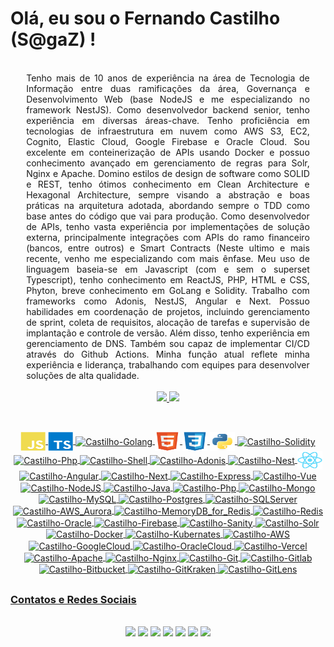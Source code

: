 
<h1>Olá, eu sou o Fernando Castilho (S@gaZ) !</h1>

<br>

<div align="center">
  <div style="text-align: justify; display: inline-block; max-width: 90%">
    Tenho mais de 10 anos de experiência na área de Tecnologia de Informação entre duas ramificações da área, Governança e Desenvolvimento Web (base NodeJS e me especializando no framework NestJS). Como desenvolvedor backend senior, tenho experiência em diversas áreas-chave. 
    Tenho proficiência em tecnologias de infraestrutura em nuvem como AWS S3, EC2, Cognito, Elastic Cloud, Google Firebase e Oracle Cloud. Sou excelente em conteinerização de APIs usando Docker e possuo conhecimento avançado em gerenciamento de regras para Solr, Nginx e Apache. Domino estilos de design de software como SOLID e REST, tenho ótimos conhecimento em Clean Architecture e Hexagonal Architecture, sempre visando a abstração e boas práticas na arquitetura adotada, abordando sempre o TDD como base antes do código que vai para produção. Como desenvolvedor de APIs, tenho vasta experiência por implementações de solução externa, principalmente integrações com APIs do ramo financeiro (bancos, entre outros) e Smart Contracts (Neste ultimo e mais recente, venho me especializando com mais ênfase. Meu uso de linguagem baseia-se em Javascript (com e sem o superset Typescript), tenho conhecimento em ReactJS, PHP, HTML e CSS, Phyton, breve conhecimento em GoLang e Solidity. Trabalho com frameworks como Adonis, NestJS, Angular e Next. Possuo habilidades em coordenação de projetos, incluindo gerenciamento de sprint, coleta de requisitos, alocação de tarefas e supervisão de implantação e controle de versão. Além disso, tenho experiência em gerenciamento de DNS. Também sou capaz de implementar CI/CD através do Github Actions. Minha função atual reflete minha experiência e liderança, trabalhando com equipes para desenvolver soluções de alta qualidade.
  </div>
</div>
 
<br>

<div align="center">
  <a href="https://github.com/CastilhoF">
  <img height="150em" src="https://github-readme-stats.vercel.app/api?username=CastilhoF&show_icons=true&count_private=true&theme=tokyonight&include_all_commits=true"/>
  <img height="150em" src="https://github-readme-stats.vercel.app/api/top-langs/?username=CastilhoF&layout=compact&langs_count=7&theme=tokyonight&locale=pt-br"/>
</div>

##

<div align="center" style="display: inline_block"><br>
  <img align="center" alt="Castilho-Js" height="30" width="40" src="https://raw.githubusercontent.com/devicons/devicon/master/icons/javascript/javascript-plain.svg">
  <img align="center" alt="Castilho-Ts" height="30" width="40" src="https://raw.githubusercontent.com/devicons/devicon/master/icons/typescript/typescript-plain.svg">
  <img align="center" alt="Castilho-Golang" height="30" width="40" src="https://cdn.jsdelivr.net/gh/devicons/devicon/icons/go/go-original.svg" />
  <img align="center" alt="Castilho-HTML" height="30" width="40" src="https://raw.githubusercontent.com/devicons/devicon/master/icons/html5/html5-original.svg">
  <img align="center" alt="Castilho-CSS" height="30" width="40" src="https://raw.githubusercontent.com/devicons/devicon/master/icons/css3/css3-original.svg">
  <img align="center" alt="Castilho-Python" height="30" width="40" src="https://raw.githubusercontent.com/devicons/devicon/master/icons/python/python-original.svg">
  <img align="center" alt="Castilho-Solidity" height="30" width="40" src="https://cdn.jsdelivr.net/gh/devicons/devicon/icons/solidity/solidity-original.svg">
  <img align="center" alt="Castilho-Php" height="30" width="40" src="https://cdn.jsdelivr.net/gh/devicons/devicon/icons/php/php-original.svg">
  <img align="center" alt="Castilho-Shell" height="30" width="40" src="https://cdn.jsdelivr.net/gh/devicons/devicon/icons/bash/bash-original.svg">
  <img align="center" alt="Castilho-Adonis" height="30" width="40" src="https://cdn.jsdelivr.net/gh/devicons/devicon/icons/adonisjs/adonisjs-original.svg">
  <img align="center" alt="Castilho-Nest" height="30" width="40" src="https://cdn.jsdelivr.net/gh/devicons/devicon/icons/nestjs/nestjs-plain.svg">
  <img align="center" alt="Castilho-React" height="30" width="40" src="https://raw.githubusercontent.com/devicons/devicon/master/icons/react/react-original.svg">
  <img align="center"alt="Castilho-Angular" height="30" width="40" src="https://cdn.jsdelivr.net/gh/devicons/devicon/icons/angularjs/angularjs-original.svg">
  <img align="center"alt="Castilho-Next" height="30" width="40" src="https://cdn.jsdelivr.net/gh/devicons/devicon/icons/nextjs/nextjs-original.svg">
  <img align="center"alt="Castilho-Express" height="30" width="40" src="https://cdn.jsdelivr.net/gh/devicons/devicon/icons/express/express-original.svg">
  <img align="center"alt="Castilho-Vue" height="30" width="40" src="https://cdn.jsdelivr.net/gh/devicons/devicon/icons/vuejs/vuejs-original.svg">
  <img align="center" alt="Castilho-NodeJS" height="40" width="60" src="https://cdn.jsdelivr.net/gh/devicons/devicon/icons/nodejs/nodejs-original.svg">
  <img align="center" alt="Castilho-Java" height="40" width="60" src="https://cdn.jsdelivr.net/gh/devicons/devicon/icons/java/java-original.svg">
  <img align="center" alt="Castilho-Php" height="40" width="60" src="https://cdn.jsdelivr.net/gh/devicons/devicon/icons/php/php-original.svg">
  <img align="center" alt="Castilho-Mongo" height="30" width="40" src="https://cdn.jsdelivr.net/gh/devicons/devicon/icons/mongodb/mongodb-original.svg">
  <img align="center" alt="Castilho-MySQL" height="30" width="40" src="https://cdn.jsdelivr.net/gh/devicons/devicon/icons/mysql/mysql-original.svg">
  <img align="center" alt="Castilho-Postgres" height="30" width="40" src="https://cdn.jsdelivr.net/gh/devicons/devicon/icons/postgresql/postgresql-original.svg">
  <img align="center" alt="Castilho-SQLServer" height="30" width="40" src="https://cdn.jsdelivr.net/gh/devicons/devicon/icons/microsoftsqlserver/microsoftsqlserver-plain.svg">
  <img align="center" alt="Castilho-AWS_Aurora" height="30" width="40" src="https://icon.icepanel.io/AWS/svg/Database/Aurora.svg">
  <img align="center" alt="Castilho-MemoryDB_for_Redis" height="30" width="40" src="https://icon.icepanel.io/AWS/svg/Database/MemoryDB-for-Redis.svg">
  <img align="center" alt="Castilho-Redis" height="30" width="40" src="https://cdn.jsdelivr.net/gh/devicons/devicon/icons/redis/redis-original.svg">
  <img align="center" alt="Castilho-Oracle" height="30" width="40" src="https://cdn.jsdelivr.net/gh/devicons/devicon/icons/oracle/oracle-original.svg">
  <img align="center" alt="Castilho-Firebase" height="30" width="40" src="https://cdn.jsdelivr.net/gh/devicons/devicon/icons/firebase/firebase-plain.svg">
  <img align="center" alt="Castilho-Sanity" height="30" width="40" src="https://cdn.worldvectorlogo.com/logos/sanity.svg">
  <img align="center" alt="Castilho-Solr" height="30" width="40" src="https://cdn.worldvectorlogo.com/logos/solr.svg">
  <img align="center" alt="Castilho-Docker" height="30" width="40" src="https://cdn.worldvectorlogo.com/logos/docker-4.svg">
  <img align="center" alt="Castilho-Kubernates" height="30" width="40" src="https://cdn.jsdelivr.net/gh/devicons/devicon/icons/kubernetes/kubernetes-plain.svg">
  <img align="center" alt="Castilho-AWS" height="30" width="40" src="https://cdn.jsdelivr.net/gh/devicons/devicon/icons/amazonwebservices/amazonwebservices-original.svg">
  <img align="center" alt="Castilho-GoogleCloud" height="30" width="40" src="https://cdn.jsdelivr.net/gh/devicons/devicon/icons/googlecloud/googlecloud-original.svg">
  <img align="center" alt="Castilho-OracleCloud" height="30" width="40" src="https://cdn.jsdelivr.net/gh/devicons/devicon/icons/oracle/oracle-original.svg">
  <img align="center" alt="Castilho-Vercel" height="30" width="40" src="https://cdn.worldvectorlogo.com/logos/vercel.svg">
  <img align="center" alt="Castilho-Apache" height="60" width="70" src="https://cdn.jsdelivr.net/gh/devicons/devicon/icons/apache/apache-original-wordmark.svg">
  <img align="center" alt="Castilho-Nginx" height="60" width="70" src="https://cdn.jsdelivr.net/gh/devicons/devicon/icons/nginx/nginx-original.svg">
  <img align="center" alt="Castilho-Git" height="30" width="40" src="https://cdn.jsdelivr.net/gh/devicons/devicon/icons/git/git-original.svg">
  <img align="center" alt="Castilho-Gitlab" height="30" width="40" src="https://cdn.jsdelivr.net/gh/devicons/devicon/icons/gitlab/gitlab-original.svg">
  <img align="center" alt="Castilho-Bitbucket" height="30" width="40" src="https://cdn.jsdelivr.net/gh/devicons/devicon/icons/bitbucket/bitbucket-original.svg">
  <img align="center" alt="Castilho-GitKraken" height="30" width="40" src="https://cdn.worldvectorlogo.com/logos/gitkraken.svg">
  <img align="center" alt="Castilho-GitLens" height="30" width="40" src="https://cdn.jsdelivr.net/gh/devicons/devicon/icons/github/github-original.svg">
</div>

  ##

<h3>Contatos e Redes Sociais</h3>  
<div align="center"> <br>
  <a href="https://www.youtube.com/channel/UCjDhw2YgGJmj-itu62c7P2A" target="_blank"><img src="https://img.shields.io/badge/YouTube-FF0000?style=for-the-badge&logo=youtube&logoColor=white" target="_blank"></a>
  <a href="https://t.me/Fernando_SagaZ" target="_blank"><img src="https://img.shields.io/badge/Telegram-2CA5E0?style=for-the-badge&logo=telegram&logoColor=white" target="_blank"></a>
  <a href="https://www.instagram.com/fernandaocastilho/" target="_blank"><img src="https://img.shields.io/badge/-Instagram-%23E4405F?style=for-the-badge&logo=instagram&logoColor=white" target="_blank"></a>
 	<a href="https://www.twitch.tv/fernandaocastilho" target="_blank"><img src="https://img.shields.io/badge/Twitch-9146FF?style=for-the-badge&logo=twitch&logoColor=white" target="_blank"></a>
 <a href="https://discord.gg/bJXGFThA" target="_blank"><img src="https://img.shields.io/badge/Discord-7289DA?style=for-the-badge&logo=discord&logoColor=white" target="_blank"></a> 
  <a href = "mailto:castilho.wylde@gmail.com"><img src="https://img.shields.io/badge/Gmail-D14836?style=for-the-badge&logo=gmail&logoColor=white" target="_blank"></a>
  <a href="https://www.linkedin.com/in/fernando-castilho/" target="_blank"><img src="https://img.shields.io/badge/-LinkedIn-%230077B5?style=for-the-badge&logo=linkedin&logoColor=white" target="_blank"></a> 

</div>
